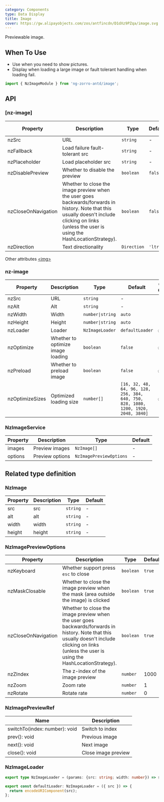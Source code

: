 ```yaml
---
category: Components
type: Data Display
title: Image
cover: https://gw.alipayobjects.com/zos/antfincdn/D1dXz9PZqa/image.svg
---
```


Previewable image.

## When To Use

- Use when you need to show pictures.
- Display when loading a large image or fault tolerant handling when loading fail.

```ts
import { NzImageModule } from 'ng-zorro-antd/image';
```

## API

### [nz-image]

| Property | Description | Type | Default | Global Config |
| --- | --- | --- | --- | --- |
| nzSrc | URL | `string` | - | |
| nzFallback | Load failure fault-tolerant src | `string` | - | ✅ |
| nzPlaceholder | Load placeholder src | `string` | - | ✅ |
| nzDisablePreview | Whether to disable the preview | `boolean` | `false` | ✅ |
| nzCloseOnNavigation | Whether to close the image preview when the user goes backwards/forwards in history. Note that this usually doesn't include clicking on links (unless the user is using the HashLocationStrategy). | `boolean` | `false` | ✅ |
| nzDirection | Text directionality | `Direction` | `'ltr'` | ✅ |

Other attributes [<img\>](https://developer.mozilla.org/en-US/docs/Web/HTML/Element/img#Attributes)

### nz-image

| Property | Description | Type | Default | Global Config |
| --- | --- | --- | --- | --- |
|nzSrc | URL | `string` | - | |
|nzAlt | Alt | `string` | - | |
|nzWidth | Width | `number\|string` | `auto` | |
|nzHeight | Height | `number\|string` | `auto` | |
|nzLoader | Loader | `NzImageLoader` | `defaultLoader` | ✅ |
|nzOptimize | Whether to optimize image loading | `boolean` | `false` | ✅ |
|nzPreload | Whether to preload image | `boolean` | `false` | ✅ |
|nzOptimizeSizes | Optimized loading size | `number[]` | `[16, 32, 48, 64, 96, 128, 256, 384, 640, 750, 828, 1080, 1200, 1920, 2048, 3840]` | ✅ |

### NzImageService

| Property | Description | Type | Default |
| --- | --- | --- | --- |
| images | Preview images | `NzImage[]` | - |
| options | Preview options | `NzImagePreviewOptions` | - |

## Related type definition

### NzImage

| Property | Description | Type | Default |
| --- | --- | --- | --- |
| src | src | `string` | - |
| alt | alt | `string` | - |
| width | width | `string` | - |
| height | height | `string` | - |

### NzImagePreviewOptions

| Property | Description | Type | Default |
| --- | --- | --- | --- |
| nzKeyboard      | Whether support press `esc` to close | `boolean` | `true` |
| nzMaskClosable      | Whether to close the image preview when the mask (area outside the image) is clicked | `boolean` | `true` |
| nzCloseOnNavigation      | Whether to close the image preview when the user goes backwards/forwards in history. Note that this usually doesn't include clicking on links (unless the user is using the HashLocationStrategy). | `boolean` | `true` |
| nzZIndex      | The z-index of the image preview | `number` | 1000 |
| nzZoom      | Zoom rate | `number` | 1 |
| nzRotate      | Rotate rate | `number` | 0 |

### NzImagePreviewRef

| Name | Description |
| --- | --- |
| switchTo(index: number): void | Switch to index |
| prev(): void | Previous image |
| next(): void | Next image |
| close(): void | Close image preview |

### NzImageLoader

```ts
export type NzImageLoader = (params: {src: string; width: number}) => string;

export const defaultLoader: NzImageLoader = ({ src }) => {
  return encodeURIComponent(src);
};
```